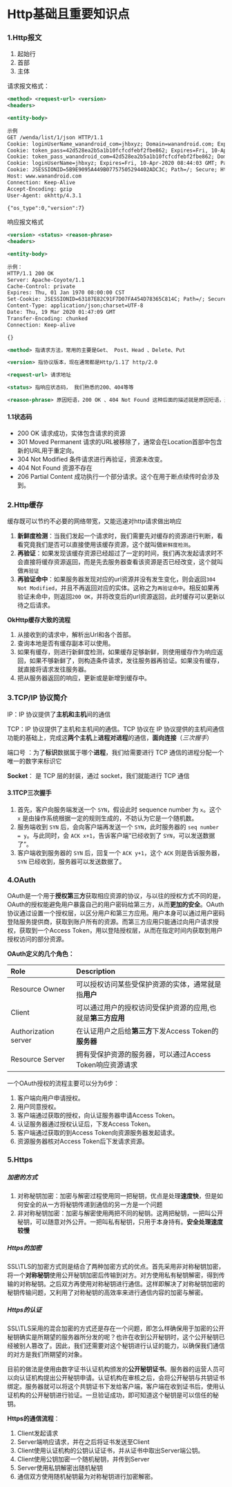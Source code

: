 # Http基础且重要知识点

### 1.Http报文

1. 起始行
2. 首部
3. 主体

请求报文格式：

```xml
<method> <request-url> <version>
<headers>

<entity-body>
  
示例
GET /wenda/list/1/json HTTP/1.1
Cookie: loginUserName_wanandroid_com=jhbxyz; Domain=wanandroid.com; Expires=Fri, 10-Apr-2020 08:44:03 GMT; Path=/
Cookie: token_pass=42d528ea2b5a1b10fcfcdfebf2fbe862; Expires=Fri, 10-Apr-2020 08:44:03 GMT; Path=/
Cookie: token_pass_wanandroid_com=42d528ea2b5a1b10fcfcdfebf2fbe862; Domain=wanandroid.com; Expires=Fri, 10-Apr-2020 08:44:03 GMT; Path=/
Cookie: loginUserName=jhbxyz; Expires=Fri, 10-Apr-2020 08:44:03 GMT; Path=/
Cookie: JSESSIONID=5B9E9095A449B07757505294402ADC3C; Path=/; Secure; HttpOnly
Host: www.wanandroid.com
Connection: Keep-Alive
Accept-Encoding: gzip
User-Agent: okhttp/4.3.1

{"os_type":0,"version":7}
```

响应报文格式

```xml
<version> <status> <reason-phrase>
<headers>

<entity-body>
  
示例：
HTTP/1.1 200 OK
Server: Apache-Coyote/1.1
Cache-Control: private
Expires: Thu, 01 Jan 1970 08:00:00 CST
Set-Cookie: JSESSIONID=63187E82C91F7D07FA454D78365C814C; Path=/; Secure; HttpOnly
Content-Type: application/json;charset=UTF-8
Date: Thu, 19 Mar 2020 01:47:09 GMT
Transfer-Encoding: chunked
Connection: Keep-alive

{}
```

```xml
<method> 指请求方法，常用的主要是Get、 Post、Head 、Delete、Put

<version> 指协议版本，现在通常都是Http/1.1了 http/2.0

<request-url> 请求地址

<status> 指响应状态码， 我们熟悉的200、404等等

<reason-phrase> 原因短语，200 OK 、404 Not Found 这种后面的描述就是原因短语，通常不必太关注。
```

#### 1.1状态码

* 200 OK  请求成功，实体包含请求的资源  
* 301 Moved Permanent 请求的URL被移除了，通常会在Location首部中包含新的URL用于重定向。  
* 304 Not Modified    条件请求进行再验证，资源未改变。  
* 404 Not Found       资源不存在  
* 206 Partial Content 成功执行一个部分请求。这个在用于断点续传时会涉及到。

### 2.Http缓存

缓存既可以节约不必要的网络带宽，又能迅速对http请求做出响应

1. **新鲜度检测**：当我们发起一个请求时，我们需要先对缓存的资源进行判断，看看究竟我们是否可以直接使用该缓存资源，这个就叫做`新鲜度检测`。
2. **再验证**：如果发现该缓存资源已经超过了一定的时间，我们再次发起请求时不会直接将缓存资源返回，而是先去服务器查看该资源是否已经改变，这个就叫做`再验证`
3. **再验证命中**：如果服务器发现对应的url资源并没有发生变化，则会返回`304 Not Modified`，并且不再返回对应的实体。这称之为`再验证命中`。相反如果再验证未命中，则返回`200 OK`，并将改变后的url资源返回，此时缓存可以更新以待之后请求。

**OkHttp缓存大致的流程**

1. 从接收到的请求中，解析出Url和各个首部。
2. 查询本地是否有缓存副本可以使用。
3. 如果有缓存，则进行新鲜度检测，如果缓存足够新鲜，则使用缓存作为响应返回，如果不够新鲜了，则构造条件请求，发往服务器再验证。如果没有缓存，就直接将请求发往服务器。
4. 把从服务器返回的响应，更新或是新增到缓存中。

### 3.TCP/IP 协议简介

IP：IP 协议提供了**主机和主机**间的通信

TCP：IP 协议提供了主机和主机间的通信。TCP 协议在 IP 协议提供的主机间通信功能的基础上，完成这**两个主机**上**进程对进程**的通信，**面向连接**（*三次握手*）

端口号 ：为了**标识**数据属于哪个**进程**，我们给需要进行 TCP 通信的进程分配一个唯一的数字来标识它

**Socket**： 是 TCP 层的封装，通过 socket，我们就能进行 TCP 通信

#### 3.1TCP三次握手

1. 首先，客户向服务端发送一个 `SYN`，假设此时 sequence number 为 `x`。这个 `x` 是由操作系统根据一定的规则生成的，不妨认为它是一个随机数。
2. 服务端收到 `SYN` 后，会向客户端再发送一个 `SYN`，此时服务器的 `seq number = y`。与此同时，会 `ACK x+1`，告诉客户端“已经收到了 `SYN`，可以发送数据了”。
3. 客户端收到服务器的 `SYN` 后，回复一个 `ACK y+1`，这个 `ACK` 则是告诉服务器，`SYN` 已经收到，服务器可以发送数据了。

### 4.OAuth

OAuth是一个用于**授权第三方**获取相应资源的协议，与以往的授权方式不同的是，OAuth的授权能避免用户暴露自己的用户密码给第三方，从而**更加的安全**。OAuth协议通过设置一个授权层，以区分用户和第三方应用。用户本身可以通过用户密码登陆服务提供商，获取到账户所有的资源。而第三方应用只能通过向用户请求授权，获取到一个Access Token，用以登陆授权层，从而在指定时间内获取到用户授权访问的部分资源。

**OAuth定义的几个角色：**

| Role                 | Description                                                 |
| :------------------- | :---------------------------------------------------------- |
| Resource Owner       | 可以授权访问某些受保护资源的实体，通常就是指**用户**        |
| Client               | 可以通过用户的授权访问受保护资源的应用,也就是**第三方应用** |
| Authorization server | 在认证用户之后给**第三方**下发Access Token的**服务器**      |
| Resource Server      | 拥有受保护资源的服务器，可以通过Access Token响应资源请求    |

一个OAuth授权的流程主要可以分为6步：

1. 客户端向用户申请授权。
2. 用户同意授权。
3. 客户端通过获取的授权，向认证服务器申请Access Token。
4. 认证服务器通过授权认证后，下发Access Token。
5. 客户端通过获取的到Access Token向资源服务器发起请求。
6. 资源服务器核对Access Token后下发请求资源。

### 5.Https

##### 加密的方式

1. 对称秘钥加密：加密与解密过程使用同一把秘钥，优点是处理**速度快**，但是如何安全的从一方将秘钥传递到通信的另一方是一个问题
2. 非对称秘钥加密：加密与解密使用两把不同的秘钥。这两把秘钥，一把叫公开秘钥，可以随意对外公开。一把叫私有秘钥，只用于本身持有。**安全处理速度较慢**



##### Https的加密

SSL\TLS的加密方式则是结合了两种加密方式的优点。首先采用非对称秘钥加密，将一个**对称秘钥**使用公开秘钥加密后传输到对方。对方使用私有秘钥解密，得到传输的对称秘钥。之后双方再使用对称秘钥进行通信。这样即解决了对称秘钥加密的秘钥传输问题，又利用了对称秘钥的高效率来进行通信内容的加密与解密。

##### Https的认证

SSL\TLS采用的混合加密的方式还是存在一个问题，即怎么样确保用于加密的公开秘钥确实是所期望的服务器所分发的呢？也许在收到公开秘钥时，这个公开秘钥已经被别人篡改了。因此，我们还需要对这个秘钥进行认证的能力，以确保我们通信的对方是我们所期望的对象。

目前的做法是使用由数字证书认证机构颁发的**公开秘钥证书**。服务器的运营人员可以向认证机构提出公开秘钥申请。认证机构在审核之后，会将公开秘钥与共钥证书绑定。服务器就可以将这个共钥证书下发给客户端，客户端在收到证书后，使用认证机构的公开秘钥进行验证。一旦验证成功，即可知道这个秘钥是可以信任的秘钥。

**Https的通信流程**：

1. Client发起请求
2. Server端响应请求，并在之后将证书发送至Client
3. Client使用认证机构的公钥认证证书，并从证书中取出Server端公钥。
4. Client使用公钥加密一个随机秘钥，并传到Server
5. Server使用私钥解密出随机秘钥
6. 通信双方使用随机秘钥最为对称秘钥进行加密解密。




